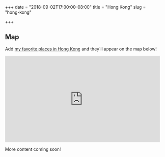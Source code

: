 +++
date = "2018-09-02T17:00:00-08:00"
title = "Hong Kong"
slug = "hong-kong"

+++

## Map

Add [my favorite places in Hong Kong](https://goo.gl/maps/7XtYbU6WyfQ2) and
they'll appear on the map below!

<div style="position: relative; padding-bottom: 56.25%; height: 0; overflow: hidden;">
  <iframe src="https://www.google.com/maps/embed/v1/place?q=hong%20kong&key=AIzaSyDLYiOj_9ow-VnEoGuZ0_4wG7K0c4vuoQo" allowfullscreen style="position: absolute; top: 0; left: 0; width: 100%; height: 100%; border:0;"></iframe>
</div>

More content coming soon!